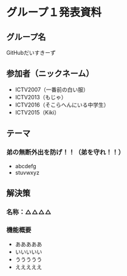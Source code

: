 # グループ１発表資料

## グループ名
GitHubだいすきーず

## 参加者（ニックネーム）
- ICTV2007（一番前の白い服）
- ICTV2013（もじゃ）
- ICTV2016（そこらへんにいる中学生）
- ICTV2015（Kiki）

## テーマ
### 弟の無断外出を防げ！！（弟を守れ！！）
- abcdefg
- stuvwxyz

## 解決策
### 名称：△△△△
### 機能概要
- あああああ  
- いいいいい  
- ううううう
- えええええ

